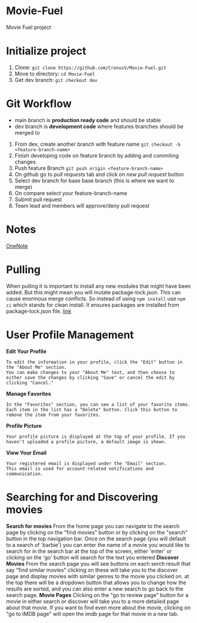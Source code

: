 # Movie-Fuel
Movie Fuel project

# Initialize project
1. Clone: `git clone https://github.com/CronusV/Movie-Fuel.git`
2. Move to directory: `cd Movie-Fuel`
3. Get dev branch: `git checkout dev`

# Git Workflow
- main branch is **production ready code** and should be stable
- dev branch is **development code** where features branches should be merged to
1. From dev, create another branch with feature name `git checkout -b <feature-branch-name>`
2. Finish developing code on feature branch by adding and commiting changes
3. Push feature Branch `git push origin <feature-branch-name>`
4. On github go to *pull requests* tab and click on *new pull request* button
5. Select dev branch for base base branch (this is where we want to merge)
6. On compare select your feature-branch-name
7. Submit pull request
8. Team lead and members will approve/deny pull request


# Notes
[OneNote](https://1drv.ms/o/s!ApP_R6BWyXl_iRcVc1mQlGErCN8H?e=lo5D76)

# Pulling
When pulling it is important to install any new modules that might have been added. But this might mean you will mutate package-lock.json.
This can cause enormous merge conflicts. So instead of using `npm install` use `npm ci` which stands for clean install.
It ensures packages are installed from package-lock.json file. [link](https://support.deploybot.com/article/131-why-developers-should-use-npm-ci-instead-of-npm-install-and-its-benefits#:~:text=npm%20ci%20is%20a%20command,json%20file.)

 # User Profile Management

   **Edit Your Profile**

    To edit the information in your profile, click the "Edit" button in the "About Me" section.
    You can make changes to your "About Me" text, and then choose to either save the changes by clicking "Save" or cancel the edit by clicking "Cancel."

   **Manage Favorites**

    In the "Favorites" section, you can see a list of your favorite items.
    Each item in the list has a "Delete" button. Click this button to remove the item from your favorites.

   **Profile Picture**

    Your profile picture is displayed at the top of your profile. If you haven't uploaded a profile picture, a default image is shown.
   

   **View Your Email**

    Your registered email is displayed under the "Email" section.
    This email is used for account-related notifications and communication.
 # Searching for and Discovering movies

 **Search for movies**
  From the home page you can navigate to the search page by clicking on the "find movies" button or by clicking on the "search" button in the top navigation bar. Once on the search page (you will default to a search of 'barbie') you can enter the name of a movie you would like to search for in the search bar at the top of the screen, either 'enter' or clicking on the 'go' button will search for the text you entered
**Discover Movies**
  From the search page you will see buttons on each serch result that say "find similar movies" clicking on these will take you to the discover page and display movies with similar genres to the movie you clicked on. at the top there will be a dropdown button that allows you to change how the results are sorted, and you can also enter a new search to go back to the search page.
**Movie Pages**
  Clicking on the "go to review page" button for a movie in either search or discover will take you to a more detailed page about that movie. If you want to find even more about the movie, clicking on "go to IMDB page" will open the imdb page for that movie in a new tab.

